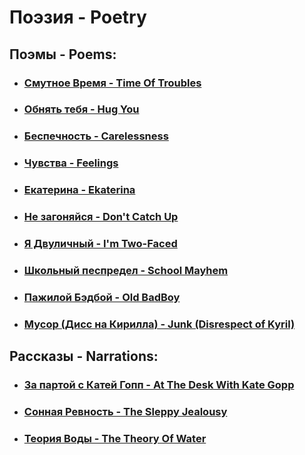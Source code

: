 # Поэзия - Poetry

## Поэмы - Poems:
  - ### [Смутное Время - Time Of Troubles](/poems/TimeOfTroubles.md)
  - ### [Обнять тебя - Hug You](/poems/HugYou.md)
  - ### [Беспечность - Carelessness](/poems/Carelessness.md)
  - ### [Чувства - Feelings](/poems/Feelings.md)
  - ### [Екатерина - Ekaterina](/poems/Ekaterina.md)
  - ### [Не загоняйся - Don't Catch Up](/poems/DontCatchUp.md)
  - ### [Я Двуличный - I'm Two-Faced](/poems/ImTwoFaced.md)
  - ### [Школьный песпредел - School Mayhem](/poems/SchoolMayhem.md)
  - ### [Пажилой Бэдбой - Old BadBoy](/poems/OldBadBoy.md)
  - ### [Мусор (Дисс на Кирилла) - Junk (Disrespect of Kyril)](/poems/Junk.md)

 ## Рассказы - Narrations:
  - ### [За партой с Катей Гопп - At The Desk With Kate Gopp](/narrations/AtTheDeskWithGopp.md)
  - ### [Сонная Ревность - The Sleppy Jealousy](/narrations/SleppyJealousy.md)
  - ### [Теория Воды - The Theory Of Water](/narrations/TheTheoryOfWater.md)
